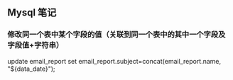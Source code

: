 ## Mysql 笔记
### 修改同一个表中某个字段的值（关联到同一个表中的其中一个字段及字段值+字符串）
update email_report set email_report.subject=concat(email_report.name, "${data_date}");
